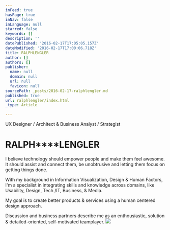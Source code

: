 ```yaml
---
inFeed: true
hasPage: true
inNav: false
inLanguage: null
starred: false
keywords: []
description: ''
datePublished: '2016-02-17T17:05:05.157Z'
dateModified: '2016-02-17T17:00:06.718Z'
title: RALPHLENGLER
author: []
authors: []
publisher:
  name: null
  domain: null
  url: null
  favicon: null
sourcePath: _posts/2016-02-17-ralphlengler.md
published: true
url: ralphlengler/index.html
_type: Article

---
```

UX Designer / Architect & Business Analyst / Strategist

# **RALPH****LENGLER**

I believe technology should empower people and make them feel awesome. It should assist and connect them, be unobtrusive and letting them focus on getting things done.

With my background in Information Visualization, Design & Human Factors, I'm a specialist in integrating skills and knowledge across domains, like Usability, Design, Tech /IT, Business, & Media.

My goal is to create better products & services using a human centered design approach.

Discussion and business partners describe me as an enthousiastic, solution & detailed-oriented, self-motivated teamplayer.
![](https://the-grid-user-content.s3-us-west-2.amazonaws.com/266630d8-8445-4055-98d8-a708d77bbf05.jpg)